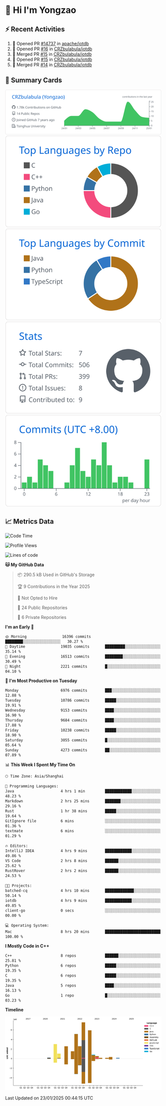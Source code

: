 # 👋 Hi I'm Yongzao

## ⚡ Recent Activities
<!--START_SECTION:activity-->
1. 💪 Opened PR [#14737](https://github.com/apache/iotdb/pull/14737) in [apache/iotdb](https://github.com/apache/iotdb)
2. 💪 Opened PR [#16](https://github.com/CRZbulabula/iotdb/pull/16) in [CRZbulabula/iotdb](https://github.com/CRZbulabula/iotdb)
3. 🎉 Merged PR [#15](https://github.com/CRZbulabula/iotdb/pull/15) in [CRZbulabula/iotdb](https://github.com/CRZbulabula/iotdb)
4. 💪 Opened PR [#15](https://github.com/CRZbulabula/iotdb/pull/15) in [CRZbulabula/iotdb](https://github.com/CRZbulabula/iotdb)
5. 🎉 Merged PR [#14](https://github.com/CRZbulabula/iotdb/pull/14) in [CRZbulabula/iotdb](https://github.com/CRZbulabula/iotdb)
<!--END_SECTION:activity-->

## 🎑 Summary Cards

[![](https://raw.githubusercontent.com/CRZbulabula/CRZbulabula/main/profile-summary-card-output/github/0-profile-details.svg)](https://github.com/vn7n24fzkq/github-profile-summary-cards)
[![](https://raw.githubusercontent.com/CRZbulabula/CRZbulabula/main/profile-summary-card-output/github/1-repos-per-language.svg)](https://github.com/vn7n24fzkq/github-profile-summary-cards) [![](https://raw.githubusercontent.com/CRZbulabula/CRZbulabula/main/profile-summary-card-output/github/2-most-commit-language.svg)](https://github.com/vn7n24fzkq/github-profile-summary-cards)
[![](https://raw.githubusercontent.com/CRZbulabula/CRZbulabula/main/profile-summary-card-output/github/3-stats.svg)](https://github.com/vn7n24fzkq/github-profile-summary-cards) [![](https://raw.githubusercontent.com/CRZbulabula/CRZbulabula/main/profile-summary-card-output/github/4-productive-time.svg)](https://github.com/vn7n24fzkq/github-profile-summary-cards)

## 📈 Metrics Data

<!--START_SECTION:waka-->
![Code Time](http://img.shields.io/badge/Code%20Time-811%20hrs%2057%20mins-blue)

![Profile Views](http://img.shields.io/badge/Profile%20Views-0-blue)

![Lines of code](https://img.shields.io/badge/From%20Hello%20World%20I%27ve%20Written-31.5%20million%20lines%20of%20code-blue)

**🐱 My GitHub Data** 

> 📦 290.5 kB Used in GitHub's Storage 
 > 
> 🏆 9 Contributions in the Year 2025
 > 
> 🚫 Not Opted to Hire
 > 
> 📜 24 Public Repositories 
 > 
> 🔑 6 Private Repositories 
 > 
**I'm an Early 🐤** 

```text
🌞 Morning                16396 commits       ████████░░░░░░░░░░░░░░░░░   30.27 % 
🌆 Daytime                19035 commits       █████████░░░░░░░░░░░░░░░░   35.14 % 
🌃 Evening                16513 commits       ████████░░░░░░░░░░░░░░░░░   30.49 % 
🌙 Night                  2221 commits        █░░░░░░░░░░░░░░░░░░░░░░░░   04.10 % 
```
📅 **I'm Most Productive on Tuesday** 

```text
Monday                   6976 commits        ███░░░░░░░░░░░░░░░░░░░░░░   12.88 % 
Tuesday                  10786 commits       █████░░░░░░░░░░░░░░░░░░░░   19.91 % 
Wednesday                9153 commits        ████░░░░░░░░░░░░░░░░░░░░░   16.90 % 
Thursday                 9684 commits        ████░░░░░░░░░░░░░░░░░░░░░   17.88 % 
Friday                   10238 commits       █████░░░░░░░░░░░░░░░░░░░░   18.90 % 
Saturday                 3055 commits        █░░░░░░░░░░░░░░░░░░░░░░░░   05.64 % 
Sunday                   4273 commits        ██░░░░░░░░░░░░░░░░░░░░░░░   07.89 % 
```


📊 **This Week I Spent My Time On** 

```text
🕑︎ Time Zone: Asia/Shanghai

💬 Programming Languages: 
Java                     4 hrs 1 min         ████████████░░░░░░░░░░░░░   48.23 % 
Markdown                 2 hrs 25 mins       ███████░░░░░░░░░░░░░░░░░░   29.16 % 
Rust                     1 hr 38 mins        █████░░░░░░░░░░░░░░░░░░░░   19.64 % 
GitIgnore file           6 mins              ░░░░░░░░░░░░░░░░░░░░░░░░░   01.36 % 
textmate                 6 mins              ░░░░░░░░░░░░░░░░░░░░░░░░░   01.29 % 

🔥 Editors: 
IntelliJ IDEA            4 hrs 9 mins        ████████████░░░░░░░░░░░░░   49.86 % 
VS Code                  2 hrs 8 mins        ██████░░░░░░░░░░░░░░░░░░░   25.62 % 
RustRover                2 hrs 2 mins        ██████░░░░░░░░░░░░░░░░░░░   24.53 % 

🐱‍💻 Projects: 
batched-cq               4 hrs 10 mins       █████████████░░░░░░░░░░░░   50.14 % 
iotdb                    4 hrs 9 mins        ████████████░░░░░░░░░░░░░   49.85 % 
client-go                0 secs              ░░░░░░░░░░░░░░░░░░░░░░░░░   00.00 % 

💻 Operating System: 
Mac                      8 hrs 20 mins       █████████████████████████   100.00 % 
```

**I Mostly Code in C++** 

```text
C++                      8 repos             ██████░░░░░░░░░░░░░░░░░░░   25.81 % 
Python                   6 repos             █████░░░░░░░░░░░░░░░░░░░░   19.35 % 
C                        6 repos             █████░░░░░░░░░░░░░░░░░░░░   19.35 % 
Java                     5 repos             ████░░░░░░░░░░░░░░░░░░░░░   16.13 % 
Go                       1 repo              █░░░░░░░░░░░░░░░░░░░░░░░░   03.23 % 
```



**Timeline**

![Lines of Code chart](https://raw.githubusercontent.com/CRZbulabula/CRZbulabula/main/assets/bar_graph.png)


 Last Updated on 23/01/2025 00:44:15 UTC
<!--END_SECTION:waka-->

